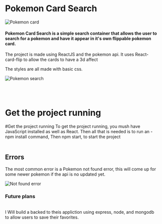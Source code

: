 # Pokemon Card Search
![Pokemon card](https://i.imgur.com/WQFJvhT.jpg)

<h4>Pokemon Card Search is a simple search container that allows the user to search for a pokemon and have it appear in it's own flippable pokemon card. </h4>


The project is made using ReactJS and the pokemon api. 
It uses React-card-flip to allow the cards to have a 3d affect 

The styles are all made with basic css. 

![Pokemon search](https://media1.giphy.com/media/SFe3ElLZgpTQvvdC03/giphy.gif?cid=790b7611aa892c907e0acaee4ccbee1cd85eb58463dadee1&rid=giphy.gif&ct=g)


<br/>

<br/>
<h1>Get the project running</h1>
#Get the project running
To get the project running, you mush have JavaScript installed as well as React. 
Then all that is needed is to run an -npm install command, 
Then npm start, to start the project
<br/>

<br/>

<h2>Errors</h2>
The most common error is a Pokemon not found error, this will come up for some newer pokemon if the api is no updated yet. 

![Not found error](https://media4.giphy.com/media/eouhku88BELe5G3buN/giphy.gif?cid=790b761149b9293529274d9ddbbe92ef5243488be099f3cd&rid=giphy.gif&ct=g)

<h3>Future plans</h3>
<br/>
I Will build a backed to theis appliction using express, node, and mongodb to allow users to save their favorites. 
